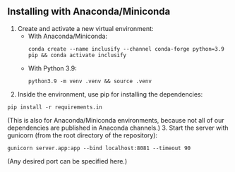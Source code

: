 ## Installing with Anaconda/Miniconda

1. Create and activate a new virtual environment: 
    - With Anaconda/Miniconda: 
      ```
      conda create --name inclusify --channel conda-forge python=3.9 pip && conda activate inclusify
      ```
    - With Python 3.9: 
      ```
      python3.9 -m venv .venv && source .venv
      ```
2. Inside the environment, use pip for installing the dependencies: 
  ```
  pip install -r requirements.in
  ```
  (This is also for Anaconda/Miniconda environments, because not all of our dependencies are published in Anaconda channels.)
3. Start the server with gunicorn (from the root directory of the repository): 
  ```
  gunicorn server.app:app --bind localhost:8081 --timeout 90
  ``` 
  (Any desired port can be specified here.)
